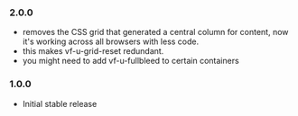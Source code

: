 ### 2.0.0

- removes the CSS grid that generated a central column for content, now it's working across all browsers with less code.
- this makes vf-u-grid-reset redundant.
- you might need to add vf-u-fullbleed to certain containers

### 1.0.0

- Initial stable release
